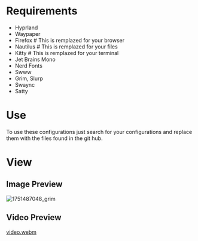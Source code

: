 # Requirements
- Hyprland
- Waypaper
- Firefox # This is remplazed for your browser
- Nautilus # This is remplazed for your files
- Kitty # This is remplazed for your terminal
- Jet Brains Mono
- Nerd Fonts
- Swww
- Grim, Slurp
- Swaync
- Satty
# Use
To use these configurations just search for your configurations and replace them with the files found in the git hub.
# View
## Image Preview
![1751487048_grim](https://github.com/user-attachments/assets/142539e7-42fa-4b08-9b62-5585f10e0568)
## Video Preview
[video.webm](https://github.com/user-attachments/assets/e9385092-a9bc-493d-bb8c-4478d0281a42)


